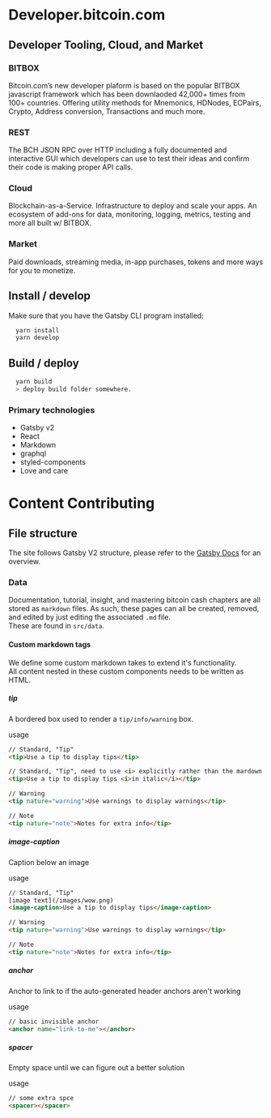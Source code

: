 # Developer.bitcoin.com

## Developer Tooling, Cloud, and Market

### BITBOX

Bitcoin.com’s new developer plaform is based on the popular BITBOX javascript framework which has been downlaoded 42,000+ times from 100+ countries. Offering utility methods for Mnemonics, HDNodes, ECPairs, Crypto, Address conversion, Transactions and much more.

### REST

The BCH JSON RPC over HTTP including a fully documented and interactive GUI which developers can use to test their ideas and confirm their code is making proper API calls.

### Cloud

Blockchain-as-a-Service. Infrastructure to deploy and scale your apps. An ecosystem of add-ons for data, monitoring, logging, metrics, testing and more all built w/ BITBOX.

### Market

Paid downloads, streaming media, in-app purchases, tokens and more ways for you to monetize.

## Install / develop

Make sure that you have the Gatsby CLI program installed:

```sh
  yarn install
  yarn develop
```

## Build / deploy

```sh
  yarn build
  > deploy build folder somewhere.
```

### Primary technologies

- Gatsby v2
- React
- Markdown
- graphql
- styled-components
- Love and care

# Content Contributing

## File structure

The site follows Gatsby V2 structure, please refer to the [Gatsby Docs](https://next.gatsbyjs.org/) for an overview.

### Data

Documentation, tutorial, insight, and mastering bitcoin cash chapters are all stored as `markdown` files. As such, these pages can all be created, removed, and edited by just editing the associated `.md` file.  
These are found in `src/data`.

#### Custom markdown tags

We define some custom markdown takes to extend it's functionality.  
All content nested in these custom components needs to be written as HTML.

##### tip

A bordered box used to render a `tip/info/warning` box.

usage

```html
// Standard, "Tip"
<tip>Use a tip to display tips</tip>

// Standard, "Tip", need to use <i> explicitly rather than the mardown _version_
<tip>Use a tip to display tips <i>in italic</i></tip>

// Warning
<tip nature="warning">Use warnings to display warnings</tip>

// Note
<tip nature="note">Notes for extra info</tip>
```

##### image-caption

Caption below an image

usage

```html
// Standard, "Tip"
[image text](/images/wow.png)
<image-caption>Use a tip to display tips</image-caption>

// Warning
<tip nature="warning">Use warnings to display warnings</tip>

// Note
<tip nature="note">Notes for extra info</tip>
```

##### anchor

Anchor to link to if the auto-generated header anchors aren't working

usage

```html
// basic invisible anchor
<anchor name="link-to-me"></anchor>
```

##### spacer

Empty space until we can figure out a better solution

usage

```html
// some extra spce
<spacer></spacer>
```
